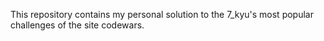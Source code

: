 This repository contains my personal solution to the
7_kyu's most popular challenges of the site codewars.